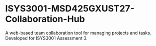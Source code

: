 # ISYS3001-MSD425GXUST27-Collaboration-Hub
A web-based team collaboration tool for managing projects and tasks. Developed for ISYS3001 Assessment 3.
